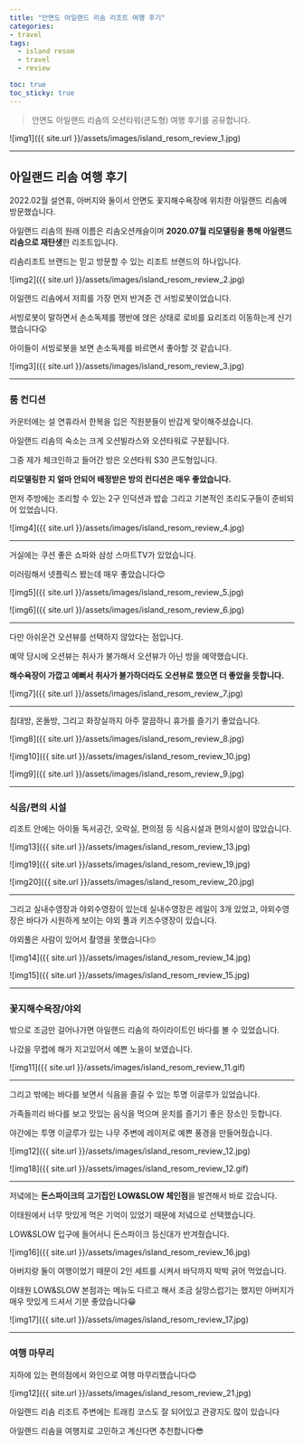 ```yaml
---
title: "안면도 아일랜드 리솜 리조트 여행 후기"
categories:
- travel
tags:
  - island resom
  - travel
  - review

toc: true
toc_sticky: true
---
```



> 안면도 아일랜드 리솜의 오션타워(콘도형) 여행 후기를 공유합니다.

![img1]({{ site.url }}/assets/images/island_resom_review_1.jpg)


----------



## 아일랜드 리솜 여행 후기

2022.02월 설연휴, 아버지와 둘이서 안면도 꽃지해수욕장에 위치한 아일랜드 리솜에 방문했습니다.

아일랜드 리솜의 원래 이름은 리솜오션캐슬이며 **2020.07월 리모델링을 통해 아일랜드 리솜으로 재탄생**한 리조트입니다.

리솜리조트 브랜드는 믿고 방문할 수 있는 리조트 브랜드의 하나입니다.

![img2]({{ site.url }}/assets/images/island_resom_review_2.jpg)



아일랜드 리솜에서 저희를 가장 먼저 반겨준 건 서빙로봇이었습니다.

서빙로봇이 말하면서 손소독제를 쟁반에 얹은 상태로 로비를 요리조리 이동하는게 신기했습니다😲

아이들이 서빙로봇을 보면 손소독제를 바르면서 좋아할 것 같습니다.

![img3]({{ site.url }}/assets/images/island_resom_review_3.jpg)

----------



### 룸 컨디션


카운터에는 설 연휴라서 한복을 입은 직원분들이 반갑게 맞이해주셨습니다.

아일랜드 리솜의 숙소는 크게 오션빌라스와 오션타워로 구분됩니다.

그중 제가 체크인하고 들어간 방은 오션타워 S30 콘도형입니다.

**리모델링한 지 얼마 안되어 배정받은 방의 컨디션은 매우 좋았습니다.**

먼저 주방에는 조리할 수 있는 2구 인덕션과 밥솥 그리고 기본적인 조리도구들이 준비되어 있었습니다.

![img4]({{ site.url }}/assets/images/island_resom_review_4.jpg)

----------



거실에는 쿠션 좋은 쇼파와 삼성 스마트TV가 있었습니다.

미러링해서 넷플릭스 봤는데 매우 좋았습니다😊

![img5]({{ site.url }}/assets/images/island_resom_review_5.jpg)

![img6]({{ site.url }}/assets/images/island_resom_review_6.jpg)

----------



다만 아쉬운건 오션뷰를 선택하지 않았다는 점입니다.

예약 당시에 오션뷰는 취사가 불가해서 오션뷰가 아닌 방을 예약했습니다.

 **해수욕장이 가깝고 예뻐서 취사가 불가하더라도 오션뷰로 했으면 더 좋았을 듯합니다.**

![img7]({{ site.url }}/assets/images/island_resom_review_7.jpg)

----------



침대방, 온돌방, 그리고 화장실까지 아주 깔끔하니 휴가를 즐기기 좋았습니다.

![img8]({{ site.url }}/assets/images/island_resom_review_8.jpg)

![img10]({{ site.url }}/assets/images/island_resom_review_10.jpg)

![img9]({{ site.url }}/assets/images/island_resom_review_9.jpg)

----------



### 식음/편의 시설

리조트 안에는 아이들 독서공간, 오락실, 편의점 등 식음시설과 편의시설이 많았습니다.

![img13]({{ site.url }}/assets/images/island_resom_review_13.jpg)

![img19]({{ site.url }}/assets/images/island_resom_review_19.jpg)

![img20]({{ site.url }}/assets/images/island_resom_review_20.jpg)

----------



그리고 실내수영장과 야외수영장이 있는데 실내수영장은 레일이 3개 있었고, 야외수영장은 바다가 시원하게 보이는 야외 풀과 키즈수영장이 있습니다.

야외풀은 사람이 있어서 촬영을 못했습니다🙄

![img14]({{ site.url }}/assets/images/island_resom_review_14.jpg)

![img15]({{ site.url }}/assets/images/island_resom_review_15.jpg)

----------



### 꽃지해수욕장/야외

밖으로 조금만 걸어나가면 아일랜드 리솜의 하이라이트인 바다를 볼 수 있었습니다.

나갔을 무렵에 해가 지고있어서 예쁜 노을이 보였습니다.

![img11]({{ site.url }}/assets/images/island_resom_review_11.gif)

----------



그리고 밖에는 바다를 보면서 식음을 즐길 수 있는 투명 이글루가 있었습니다.

가족들끼리 바다를 보고 맛있는 음식을 먹으며 운치를 즐기기 좋은 장소인 듯합니다.

야간에는 투명 이글루가 있는 나무 주변에 레이저로 예쁜 풍경을 만들어줬습니다.

![img12]({{ site.url }}/assets/images/island_resom_review_12.jpg)

![img18]({{ site.url }}/assets/images/island_resom_review_12.gif)

----------



저녘에는 **돈스파이크의 고기집인 LOW&SLOW 체인점**을 발견해서 바로 갔습니다.

이태원에서 너무 맛있게 먹은 기억이 있었기 때문에 저녘으로 선택했습니다.

LOW&SLOW 입구에 들어서니 돈스파이크 등신대가 반겨줬습니다.

![img16]({{ site.url }}/assets/images/island_resom_review_16.jpg)


아버지랑 둘이 여행이었기 때문이 2인 세트를 시켜서 바닥까지 박박 긁어 먹었습니다.

이태원 LOW&SLOW 본점과는 메뉴도 다르고 해서 조금 실망스럽기는 했지만 아버지가 매우 맛있게 드셔서 기분 좋았습니다😁

![img17]({{ site.url }}/assets/images/island_resom_review_17.jpg)

----------



### 여행 마무리


지하에 있는 편의점에서 와인으로 여행 마무리했습니다😊

![img12]({{ site.url }}/assets/images/island_resom_review_21.jpg)



아일랜드 리솜 리조트 주변에는 트래킹 코스도 잘 되어있고 관광지도 많이 있습니다

아일랜드 리솜을 여행지로 고민하고 계신다면 추천합니다😎